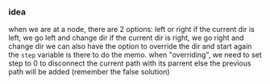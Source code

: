 ### idea

when we are at a node, 
there are 2 options: left or right
if the current dir is left, we go left and change dir
if the current dir is right, we go right and change dir
we can also have the option to override the dir and start again
the `step` variable is there to do the memo. when "overriding", we need to set step to 0 to disconnect the current path with its parrent
else the previous path will be added (remember the false solution)
